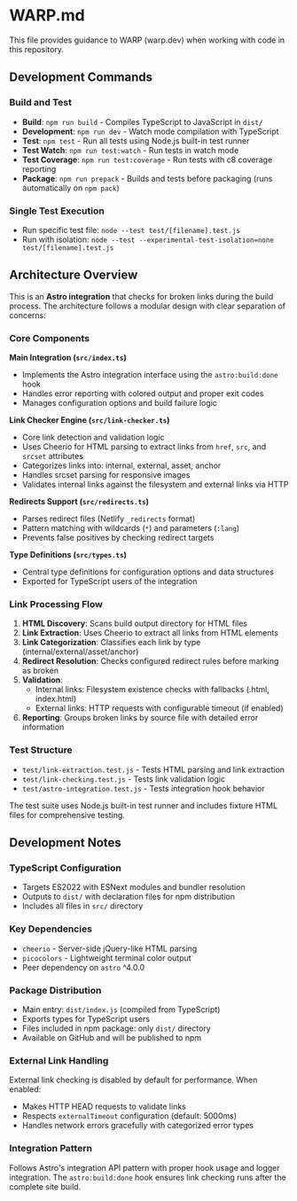 # WARP.md

This file provides guidance to WARP (warp.dev) when working with code in this repository.

## Development Commands

### Build and Test
- **Build**: `npm run build` - Compiles TypeScript to JavaScript in `dist/`
- **Development**: `npm run dev` - Watch mode compilation with TypeScript
- **Test**: `npm test` - Run all tests using Node.js built-in test runner
- **Test Watch**: `npm run test:watch` - Run tests in watch mode
- **Test Coverage**: `npm run test:coverage` - Run tests with c8 coverage reporting
- **Package**: `npm run prepack` - Builds and tests before packaging (runs automatically on `npm pack`)

### Single Test Execution
- Run specific test file: `node --test test/[filename].test.js`
- Run with isolation: `node --test --experimental-test-isolation=none test/[filename].test.js`

## Architecture Overview

This is an **Astro integration** that checks for broken links during the build process. The architecture follows a modular design with clear separation of concerns:

### Core Components

**Main Integration (`src/index.ts`)**
- Implements the Astro integration interface using the `astro:build:done` hook
- Handles error reporting with colored output and proper exit codes
- Manages configuration options and build failure logic

**Link Checker Engine (`src/link-checker.ts`)**
- Core link detection and validation logic
- Uses Cheerio for HTML parsing to extract links from `href`, `src`, and `srcset` attributes
- Categorizes links into: internal, external, asset, anchor
- Handles srcset parsing for responsive images
- Validates internal links against the filesystem and external links via HTTP

**Redirects Support (`src/redirects.ts`)**
- Parses redirect files (Netlify `_redirects` format)
- Pattern matching with wildcards (`*`) and parameters (`:lang`)
- Prevents false positives by checking redirect targets

**Type Definitions (`src/types.ts`)**
- Central type definitions for configuration options and data structures
- Exported for TypeScript users of the integration

### Link Processing Flow

1. **HTML Discovery**: Scans build output directory for HTML files
2. **Link Extraction**: Uses Cheerio to extract all links from HTML elements
3. **Link Categorization**: Classifies each link by type (internal/external/asset/anchor)
4. **Redirect Resolution**: Checks configured redirect rules before marking as broken
5. **Validation**: 
   - Internal links: Filesystem existence checks with fallbacks (.html, index.html)
   - External links: HTTP requests with configurable timeout (if enabled)
6. **Reporting**: Groups broken links by source file with detailed error information

### Test Structure

- `test/link-extraction.test.js` - Tests HTML parsing and link extraction
- `test/link-checking.test.js` - Tests link validation logic
- `test/astro-integration.test.js` - Tests integration hook behavior

The test suite uses Node.js built-in test runner and includes fixture HTML files for comprehensive testing.

## Development Notes

### TypeScript Configuration
- Targets ES2022 with ESNext modules and bundler resolution
- Outputs to `dist/` with declaration files for npm distribution
- Includes all files in `src/` directory

### Key Dependencies
- `cheerio` - Server-side jQuery-like HTML parsing
- `picocolors` - Lightweight terminal color output
- Peer dependency on `astro` ^4.0.0

### Package Distribution
- Main entry: `dist/index.js` (compiled from TypeScript)
- Exports types for TypeScript users
- Files included in npm package: only `dist/` directory
- Available on GitHub and will be published to npm

### External Link Handling
External link checking is disabled by default for performance. When enabled:
- Makes HTTP HEAD requests to validate links
- Respects `externalTimeout` configuration (default: 5000ms)
- Handles network errors gracefully with categorized error types

### Integration Pattern
Follows Astro's integration API pattern with proper hook usage and logger integration. The `astro:build:done` hook ensures link checking runs after the complete site build.